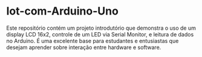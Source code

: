# Iot-com-Arduino-Uno
Este repositório contém um projeto introdutório que demonstra o uso de um display LCD 16x2, controle de um LED via Serial Monitor, e leitura de dados no Arduino. É uma excelente base para estudantes e entusiastas que desejam aprender sobre interação entre hardware e software.
